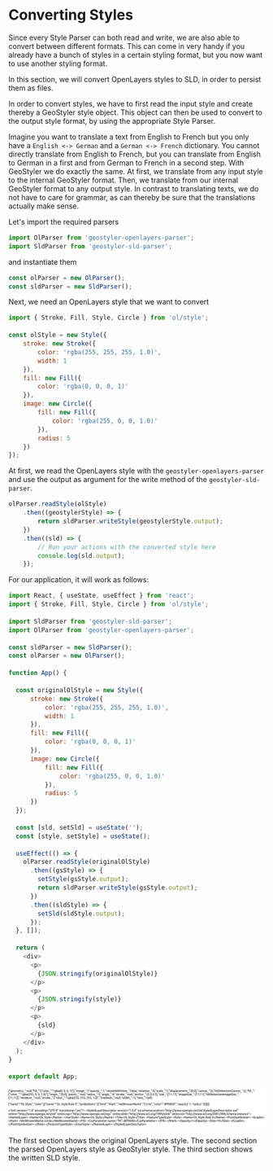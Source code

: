 # Converting Styles

Since every Style Parser can both read and write, we are also able to convert between different formats.
This can come in very handy if you already have a bunch of styles in a certain styling format, but you now want to use
another styling format.

In this section, we will convert OpenLayers styles to SLD, in order to persist them as files.

In order to convert styles, we have to first read the input style and create thereby a GeoStyler style object. This object can
then be used to convert to the output style format, by using the appropriate Style Parser.

Imagine you want to translate a text from English to French but you only have a `English <-> German` and a `German <-> French` dictionary.
You cannot directly translate from English to French, but you can translate from English to German in a first and from German to French in
a second step. With GeoStyler we do exactly the same. At first, we translate from any input style to the internal GeoStyler format. Then,
we translate from our internal GeoStyler format to any output style. In contrast to translating texts, we do not have to care for grammar,
as can thereby be sure that the translations actually make sense.

Let's import the required parsers

```js
import OlParser from 'geostyler-openlayers-parser';
import SldParser from 'geostyler-sld-parser';
```

and instantiate them

```js
const olParser = new OlParser();
const sldParser = new SldParser();
```

Next, we need an OpenLayers style that we want to convert

```js
import { Stroke, Fill, Style, Circle } from 'ol/style';

const olStyle = new Style({
    stroke: new Stroke({
        color: 'rgba(255, 255, 255, 1.0)',
        width: 1
    }),
    fill: new Fill({
        color: 'rgba(0, 0, 0, 1)'
    }),
    image: new Circle({
        fill: new Fill({
            color: 'rgba(255, 0, 0, 1.0)'
        }),
        radius: 5
    })
});
```

At first, we read the OpenLayers style with the `geostyler-openlayers-parser` and use the output as argument for the
write method of the `geostyler-sld-parser`.

```js
olParser.readStyle(olStyle)
    .then((geostylerStyle) => {
        return sldParser.writeStyle(geostylerStyle.output);
    })
    .then((sld) => {
        // Run your actions with the converted style here
        console.log(sld.output);
    });
```

For our application, it will work as follows:

```js
import React, { useState, useEffect } from 'react';
import { Stroke, Fill, Style, Circle } from 'ol/style';

import SldParser from 'geostyler-sld-parser';
import OlParser from 'geostyler-openlayers-parser';

const sldParser = new SldParser();
const olParser = new OlParser();

function App() {

  const originalOlStyle = new Style({
      stroke: new Stroke({
          color: 'rgba(255, 255, 255, 1.0)',
          width: 1
      }),
      fill: new Fill({
          color: 'rgba(0, 0, 0, 1)'
      }),
      image: new Circle({
          fill: new Fill({
              color: 'rgba(255, 0, 0, 1.0)'
          }),
          radius: 5
      })
  });

  const [sld, setSld] = useState('');
  const [style, setStyle] = useState();

  useEffect(() => {
    olParser.readStyle(originalOlStyle)
      .then((gsStyle) => {
        setStyle(gsStyle.output);
        return sldParser.writeStyle(gsStyle.output);
      })
      .then((sldStyle) => {
        setSld(sldStyle.output);
      });
  }, []);

  return (
    <div>
      <p>
        {JSON.stringify(originalOlStyle)}
      </p>
      <p>
        {JSON.stringify(style)}
      </p>
      <p>
        {sld}
      </p>
    </div>
  );
}

export default App;
```

[![To SLD converted OpenLayers style](/img/converted.png)](/img/converted.png)

The first section shows the original OpenLayers style. The second section the parsed OpenLayers style as GeoStyler style. The third section shows
the written SLD style.
